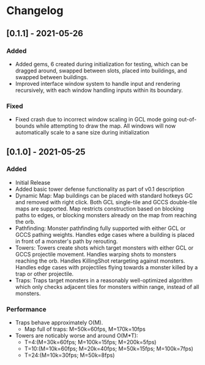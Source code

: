# Changelog

## [0.1.1] - 2021-05-26

### Added

- Added gems, 6 created during initialization for testing, which can be dragged around, swapped between slots, placed into buildings, and swapped between buildings.
- Improved interface window system to handle input and rendering recursively, with each window handling inputs within its boundary.

### Fixed

- Fixed crash due to incorrect window scaling in GCL mode going out-of-bounds while attempting to draw the map. All windows will now automatically scale to a sane size during initialization


## [0.1.0] - 2021-05-25

### Added

- Initial Release
- Added basic tower defense functionality as part of v0.1 description
- Dynamic Map: Map buildings can be placed with standard hotkeys GC and removed with right click. Both GCL single-tile and GCCS double-tile maps are supported. Map restricts construction based on blocking paths to edges, or blocking monsters already on the map from reaching the orb.
- Pathfinding: Monster pathfinding fully supported with either GCL or GCCS pathing weights. Handles edge cases where a building is placed in front of a monster's path by rerouting.
- Towers: Towers create shots which target monsters with either GCL or GCCS projectile movement. Handles warping shots to monsters reaching the orb. Handles KillingShot retargeting against monsters. Handles edge cases with projectiles flying towards a monster killed by a trap or other projectile.
- Traps: Traps target monsters in a reasonably well-optimized algorithm which only checks adjacent tiles for monsters within range, instead of all monsters.

### Performance
- Traps behave approximately O(M).
	- Map full of traps: M=50k=60fps, M=170k=10fps
- Towers are noticably worse and around O(M*T):
	- T=4:(M=30k=60fps; M=100k=15fps; M=200k=5fps)
	- T=10:(M=10k=60fps; M=20k=40fps; M=50k=15fps; M=100k=7fps)
	- T=24:(M=10k=30fps; M=50k=8fps)
